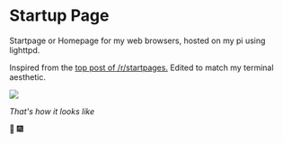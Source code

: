 # Startup Page

Startpage or Homepage for my web browsers, hosted on my pi using lighttpd.

Inspired from the [top post of /r/startpages.](https://www.reddit.com/r/startpages/comments/5gjfpv/terminal_in_the_browser/) Edited to match my terminal aesthetic.


![](https://imgur.com/wowg1hD)

*That's how it looks like*

:tada: :fireworks:

